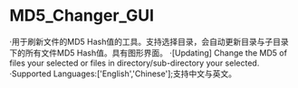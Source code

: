 # MD5_Changer_GUI

·用于刷新文件的MD5 Hash值的工具。支持选择目录，会自动更新目录与子目录下的所有文件MD5 Hash值。具有图形界面。
·[Updating] Change the MD5 of files your selected or files in directory/sub-directory your selected.  
·Supported Languages:['English','Chinese'];支持中文与英文。  

